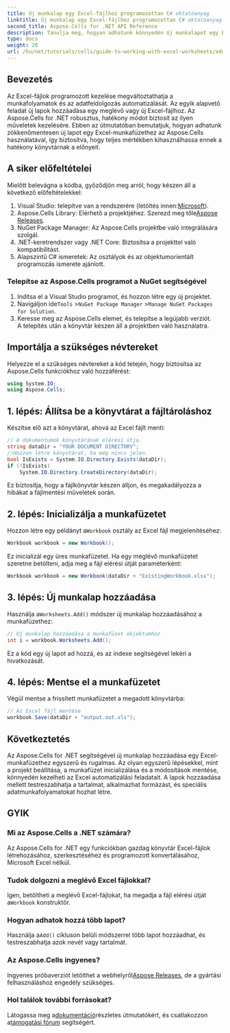 ```yaml
---
title: Új munkalap egy Excel-fájlhoz programozottan C# oktatóanyag
linktitle: Új munkalap egy Excel-fájlhoz programozottan C# oktatóanyag
second_title: Aspose.Cells for .NET API Reference
description: Tanulja meg, hogyan adhatunk könnyedén új munkalapot egy Excel-fájlhoz az Aspose.Cells for .NET segítségével. Ez az átfogó útmutató lépésenkénti megközelítést, kódmintákat és hasznos tippeket kínál.
type: docs
weight: 20
url: /hu/net/tutorials/cells/guide-to-working-with-excel-worksheets/add-new-sheet-to-excel-file-csharp-tutorial/
---
```

## Bevezetés

Az Excel-fájlok programozott kezelése megváltoztathatja a munkafolyamatok és az adatfeldolgozás automatizálását. Az egyik alapvető feladat új lapok hozzáadása egy meglévő vagy új Excel-fájlhoz. Az Aspose.Cells for .NET robusztus, hatékony módot biztosít az ilyen műveletek kezelésére. Ebben az útmutatóban bemutatjuk, hogyan adhatunk zökkenőmentesen új lapot egy Excel-munkafüzethez az Aspose.Cells használatával, így biztosítva, hogy teljes mértékben kihasználhassa ennek a hatékony könyvtárnak a előnyeit.

## A siker előfeltételei

Mielőtt belevágna a kódba, győződjön meg arról, hogy készen áll a következő előfeltételekkel:

1.  Visual Studio: telepítve van a rendszerére (letöltés innen:[Microsoft](https://visualstudio.microsoft.com/)).
2.  Aspose.Cells Library: Elérhető a projektjéhez. Szerezd meg tőle[Aspose Releases](https://releases.aspose.com/cells/net/).
3. NuGet Package Manager: Az Aspose.Cells projektbe való integrálására szolgál.
4. .NET-keretrendszer vagy .NET Core: Biztosítsa a projekttel való kompatibilitást.
5. Alapszintű C# ismeretek: Az osztályok és az objektumorientált programozás ismerete ajánlott.

### Telepítse az Aspose.Cells programot a NuGet segítségével

1. Indítsa el a Visual Studio programot, és hozzon létre egy új projektet.
2.  Navigáljon ide`Tools` >`NuGet Package Manager` >`Manage NuGet Packages for Solution`.
3. Keresse meg az Aspose.Cells elemet, és telepítse a legújabb verziót.  
   A telepítés után a könyvtár készen áll a projektben való használatra.


## Importálja a szükséges névtereket

Helyezze el a szükséges névtereket a kód tetején, hogy biztosítsa az Aspose.Cells funkciókhoz való hozzáférést:

```csharp
using System.IO;
using Aspose.Cells;
```

## 1. lépés: Állítsa be a könyvtárat a fájltároláshoz

Készítse elő azt a könyvtárat, ahová az Excel fájlt menti:

```csharp
// A dokumentumok könyvtárának elérési útja.
string dataDir = "YOUR DOCUMENT DIRECTORY";
//Hozzon létre könyvtárat, ha még nincs jelen.
bool IsExists = System.IO.Directory.Exists(dataDir);
if (!IsExists)
    System.IO.Directory.CreateDirectory(dataDir);
```

Ez biztosítja, hogy a fájlkönyvtár készen álljon, és megakadályozza a hibákat a fájlmentési műveletek során.


## 2. lépés: Inicializálja a munkafüzetet

 Hozzon létre egy példányt a`Workbook` osztály az Excel fájl megjelenítéséhez:

```csharp
Workbook workbook = new Workbook();
```

Ez inicializál egy üres munkafüzetet. Ha egy meglévő munkafüzetet szeretne betölteni, adja meg a fájl elérési útját paraméterként:

```csharp
Workbook workbook = new Workbook(dataDir + "ExistingWorkbook.xlsx");
```


## 3. lépés: Új munkalap hozzáadása

 Használja a`Worksheets.Add()` módszer új munkalap hozzáadásához a munkafüzethez:

```csharp
// Új munkalap hozzáadása a munkafüzet objektumhoz
int i = workbook.Worksheets.Add();
```

Ez a kód egy új lapot ad hozzá, és az indexe segítségével lekéri a hivatkozását.


## 4. lépés: Mentse el a munkafüzetet

Végül mentse a frissített munkafüzetet a megadott könyvtárba:

```csharp
// Az Excel fájl mentése
workbook.Save(dataDir + "output.out.xls");
```

## Következtetés

Az Aspose.Cells for .NET segítségével új munkalap hozzáadása egy Excel-munkafüzethez egyszerű és rugalmas. Az olyan egyszerű lépésekkel, mint a projekt beállítása, a munkafüzet inicializálása és a módosítások mentése, könnyedén kezelheti az Excel automatizálási feladatait. A lapok hozzáadása mellett testreszabhatja a tartalmat, alkalmazhat formázást, és speciális adatmunkafolyamatokat hozhat létre.

## GYIK

### Mi az Aspose.Cells a .NET számára?

Az Aspose.Cells for .NET egy funkciókban gazdag könyvtár Excel-fájlok létrehozásához, szerkesztéséhez és programozott konvertálásához, Microsoft Excel nélkül.

### Tudok dolgozni a meglévő Excel fájlokkal?

 Igen, betöltheti a meglévő Excel-fájlokat, ha megadja a fájl elérési útját a`Workbook` konstruktőr.

### Hogyan adhatok hozzá több lapot?

 Használja a`Add()` cikluson belüli módszerrel több lapot hozzáadhat, és testreszabhatja azok nevét vagy tartalmát.

### Az Aspose.Cells ingyenes?

 Ingyenes próbaverziót letölthet a webhelyről[Aspose Releases](https://releases.aspose.com/), de a gyártási felhasználáshoz engedély szükséges.

### Hol találok további forrásokat?

 Látogassa meg a[dokumentáció](https://reference.aspose.com/cells/net/)részletes útmutatókért, és csatlakozzon a[támogatási fórum](https://forum.aspose.com/c/cells/9) segítségért.